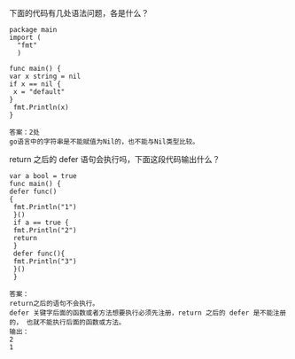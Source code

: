 下面的代码有几处语法问题，各是什么？

```
package main
import (    
  "fmt"
  )

func main() {
var x string = nil  
if x == nil {      
 x = "default"  
}  
 fmt.Println(x)
}
```

```
答案：2处
go语言中的字符串是不能赋值为Nil的，也不能与Nil类型比较。

```



return 之后的 defer 语句会执行吗，下面这段代码输出什么？

```
var a bool = true
func main() {   
defer func()
{       
 fmt.Println("1")
 }()    
 if a == true {    
 fmt.Println("2")      
 return   
 }    
 defer func(){  
 fmt.Println("3")  
 }()
 }
```

```
答案：
return之后的语句不会执行。
defer 关键字后面的函数或者方法想要执行必须先注册，return 之后的 defer 是不能注册的， 也就不能执行后面的函数或方法。
输出：
2
1
```

